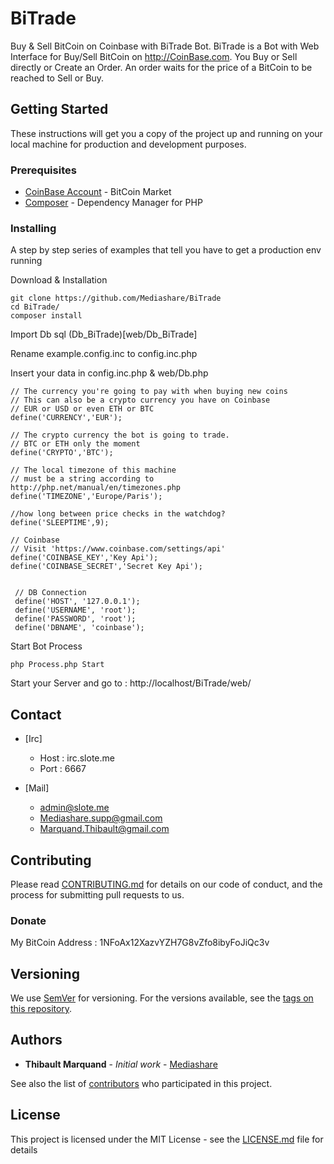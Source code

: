 # BiTrade

Buy & Sell BitCoin on Coinbase with BiTrade Bot.
BiTrade is a Bot with Web Interface for Buy/Sell BitCoin on http://CoinBase.com. You Buy or Sell directly or Create an Order. An order waits for the price of a BitCoin to be reached to Sell or Buy.

## Getting Started

These instructions will get you a copy of the project up and running on your local machine for production and development purposes.

### Prerequisites

* [CoinBase Account](http://coinbase.com) - BitCoin Market
* [Composer](https://getcomposer.org/) - Dependency Manager for PHP

### Installing

A step by step series of examples that tell you have to get a production env running

Download & Installation


```
git clone https://github.com/Mediashare/BiTrade
cd BiTrade/
composer install
```
Import Db sql (Db_BiTrade)[web/Db_BiTrade]

Rename example.config.inc to config.inc.php

Insert your data in config.inc.php & web/Db.php
```
// The currency you're going to pay with when buying new coins
// This can also be a crypto currency you have on Coinbase
// EUR or USD or even ETH or BTC
define('CURRENCY','EUR');

// The crypto currency the bot is going to trade.
// BTC or ETH only the moment
define('CRYPTO','BTC');

// The local timezone of this machine
// must be a string according to http://php.net/manual/en/timezones.php
define('TIMEZONE','Europe/Paris'); 

//how long between price checks in the watchdog?
define('SLEEPTIME',9);

// Coinbase 
// Visit 'https://www.coinbase.com/settings/api'
define('COINBASE_KEY','Key Api');
define('COINBASE_SECRET','Secret Key Api');


 // DB Connection        
 define('HOST', '127.0.0.1');    
 define('USERNAME', 'root');    
 define('PASSWORD', 'root');    
 define('DBNAME', 'coinbase');

```
Start Bot Process
```
php Process.php Start
```
Start your Server and go to : http://localhost/BiTrade/web/

## Contact

* [Irc]
  * Host : irc.slote.me
  * Port : 6667

* [Mail]
  * admin@slote.me
  * Mediashare.supp@gmail.com
  * Marquand.Thibault@gmail.com

## Contributing

Please read [CONTRIBUTING.md](CONTRIBUTING.md) for details on our code of conduct, and the process for submitting pull requests to us.

### Donate
My BitCoin Address : 1NFoAx12XazvYZH7G8vZfo8ibyFoJiQc3v

## Versioning

We use [SemVer](http://semver.org/) for versioning. For the versions available, see the [tags on this repository](https://github.com/your/project/tags). 

## Authors

* **Thibault Marquand** - *Initial work* - [Mediashare](https://github.com/Mediashare)

See also the list of [contributors](https://github.com/Mediashare/BiTrade/graphs/contributors) who participated in this project.

## License

This project is licensed under the MIT License - see the [LICENSE.md](LICENSE.md) file for details
